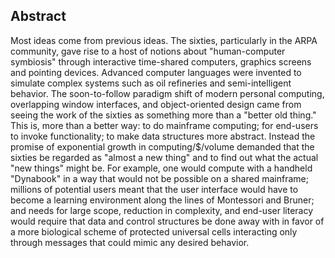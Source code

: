 ## Abstract

Most ideas come from previous ideas. The sixties, particularly in the ARPA community, gave rise to a host of notions about "human-computer symbiosis" through interactive time-shared computers, graphics screens and pointing devices. Advanced computer languages were invented to simulate complex systems such as oil refineries and semi-intelligent behavior. The soon-to-follow paradigm shift of modern personal computing, overlapping window interfaces, and object-oriented design came from seeing the work of the sixties as something more than a "better old thing." This is, more than a better way: to do mainframe computing; for end-users to invoke functionality; to make data structures more abstract. Instead the promise of exponential growth in computing/$/volume demanded that the sixties be regarded as "almost a new thing" and to find out what the actual "new things" might be. For example, one would compute with a handheld "Dynabook" in a way that would not be possible on a shared mainframe; millions of potential users meant that the user interface would have to become a learning environment along the lines of Montessori and Bruner; and needs for large scope, reduction in complexity, and end-user literacy would require that data and control structures be done away with in favor of a more biological scheme of protected universal cells interacting only through messages that could mimic any desired behavior.
